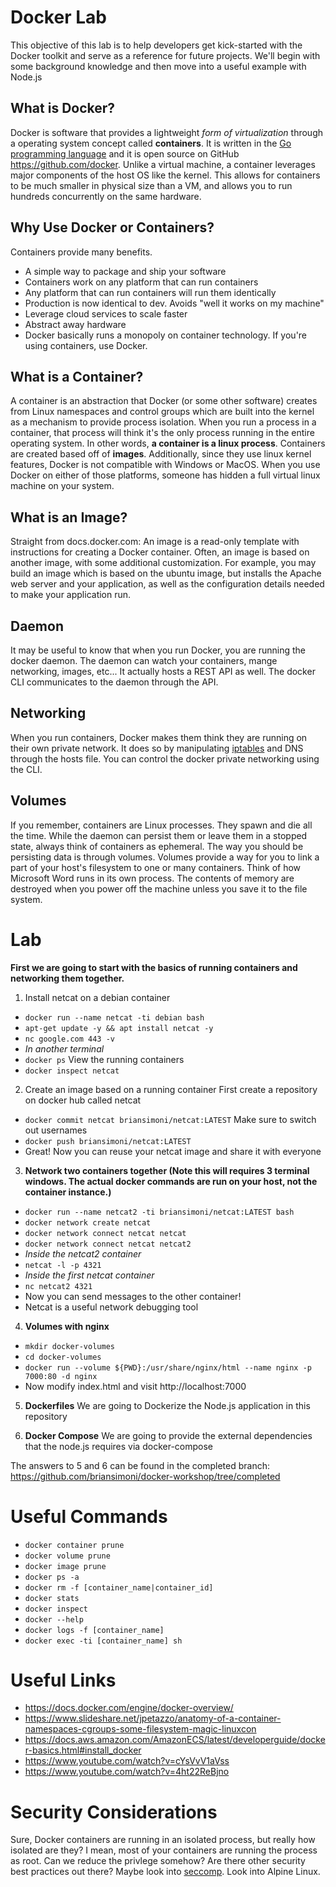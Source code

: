 # Docker Lab

This objective of this lab is to help developers get kick-started with the Docker toolkit and serve as a reference for future projects. We'll begin with some background knowledge and then move into a useful example with Node.js

## What is Docker?
Docker is software that provides a lightweight *form of virtualization* through a operating system concept called **containers**. It is written in the [Go programming language](https://golang.org/) and it is open source on GitHub https://github.com/docker. Unlike a virtual machine, a container leverages major components of the host OS like the kernel. This allows for containers to be much smaller in physical size than a VM, and allows you to run hundreds concurrently on the same hardware.

## Why Use Docker or Containers?
Containers provide many benefits.
* A simple way to package and ship your software
* Containers work on any platform that can run containers
* Any platform that can run containers will run them identically
* Production is now identical to dev. Avoids "well it works on my machine"
* Leverage cloud services to scale faster
* Abstract away hardware
* Docker basically runs a monopoly on container technology. If you're using containers, use Docker.

## What is a Container?
A container is an abstraction that Docker (or some other software) creates from Linux namespaces and control groups which are built into the kernel as a mechanism to provide process isolation. When you run a process in a container, that process will think it's the only process running in the entire operating system. In other words, **a container is a linux process**. Containers are created based off of **images**. Additionally, since they use linux kernel features, Docker is not compatible with Windows or MacOS. When you use Docker on either of those platforms, someone has hidden a full virtual linux machine on your system.

## What is an Image?
Straight from docs.docker.com: An image is a read-only template with instructions for creating a Docker container. Often, an image is based on another image, with some additional customization. For example, you may build an image which is based on the ubuntu image, but installs the Apache web server and your application, as well as the configuration details needed to make your application run.

## Daemon
It may be useful to know that when you run Docker, you are running the docker daemon. The daemon can watch your containers, mange networking, images, etc... It actually hosts a REST API as well. The docker CLI communicates to the daemon through the API.

## Networking
When you run containers, Docker makes them think they are running on their own private network. It does so by manipulating [iptables](https://linux.die.net/man/8/iptables) and DNS through the hosts file. You can control the docker private networking using the CLI.

## Volumes
If you remember, containers are Linux processes. They spawn and die all the time. While the daemon can persist them or leave them in a stopped state, always think of containers as ephemeral. The way you should be persisting data is through volumes. Volumes provide a way for you to link a part of your host's filesystem to one or many containers. Think of how Microsoft Word runs in its own process. The contents of memory are destroyed when you power off the machine unless you save it to the file system. 


# Lab
**First we are going to start with the basics of running containers and networking them together.**
1. Install netcat on a debian container
* `docker run --name netcat -ti debian bash`
* `apt-get update -y && apt install netcat -y`
* `nc google.com 443 -v`
* *In another terminal*
* `docker ps` View the running containers
* `docker inspect netcat`

2. Create an image based on a running container
First create a repository on docker hub called netcat
* `docker commit netcat briansimoni/netcat:LATEST` Make sure to switch out usernames
* `docker push briansimoni/netcat:LATEST`
* Great! Now you can reuse your netcat image and share it with everyone

3. **Network two containers together (Note this will requires 3 terminal windows. The actual docker commands are run on your host, not the container instance.)**
* `docker run --name netcat2 -ti briansimoni/netcat:LATEST bash`
* `docker network create netcat`
* `docker network connect netcat netcat`
* `docker network connect netcat netcat2`
* *Inside the netcat2 container*
* `netcat -l -p 4321`
* *Inside the first netcat container*
* `nc netcat2 4321`
* Now you can send messages to the other container!
* Netcat is a useful network debugging tool

4. **Volumes with nginx**
* `mkdir docker-volumes`
* `cd docker-volumes`
* `docker run --volume ${PWD}:/usr/share/nginx/html --name nginx -p 7000:80 -d nginx`
* Now modify index.html and visit http://localhost:7000

5. **Dockerfiles**
We are going to Dockerize the Node.js application in this repository

6. **Docker Compose**
We are going to provide the external dependencies that the node.js requires via docker-compose

The answers to 5 and 6 can be found in the completed branch: https://github.com/briansimoni/docker-workshop/tree/completed

# Useful Commands
* `docker container prune`
* `docker volume prune`
* `docker image prune`
* `docker ps -a`
* `docker rm -f [container_name|container_id]`
* `docker stats`
* `docker inspect`
* `docker --help`
* `docker logs -f [container_name]`
* `docker exec -ti [container_name] sh`

# Useful Links
* https://docs.docker.com/engine/docker-overview/
* https://www.slideshare.net/jpetazzo/anatomy-of-a-container-namespaces-cgroups-some-filesystem-magic-linuxcon
* https://docs.aws.amazon.com/AmazonECS/latest/developerguide/docker-basics.html#install_docker
* https://www.youtube.com/watch?v=cYsVvV1aVss
* https://www.youtube.com/watch?v=4ht22ReBjno

# Security Considerations
Sure, Docker containers are running in an isolated process, but really how isolated are they? I mean, most of your containers are running the process as root. Can we reduce the privlege somehow? Are there other security best practices out there? Maybe look into [seccomp](https://docs.docker.com/engine/security/seccomp/). Look into Alpine Linux.

